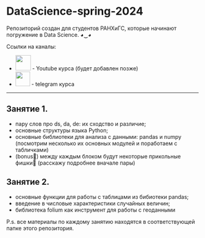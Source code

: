 # DataScience-spring-2024
Репозиторий создан для студентов РАНХиГС, которые начинают погружение в Data Science. ◕‿◕ <br />

Ссылки на каналы: <br />
* [<img src="https://media.baamboozle.com/uploads/images/560023/1641930615_20137_url.png" width="40">]('') - Youtube курса (будет добавлен позже) <br />
* [<img src="https://anwap.space/wp-content/uploads/2023/12/telegram.png" width="38">](https://t.me/ds_journey) - telegram курса <br />
___

## Занятие 1. <br />
* пару слов про ds, da, de: их сходство и различие;
* основные структуры языка Python;
* основные библиотеки для анализа с данными: pandas и numpy (посмотрим несколько их основных модулей и поработаем с табличками)
* (bonus🎁) между каждым блоком будут некоторые прикольные фишки🤫 (расскажу подробнее вначале пары) <br />


## Занятие 2. <br />
* основные функции для работы с таблицами из бибиотеки pandas;
* введение в числовые характеристики случайных величин;
* библиотека folium как инструмент для работы с геоданными <br />


P.s. все материалы по каждому занятию находятся в соответствующей папке этого репозитория.
